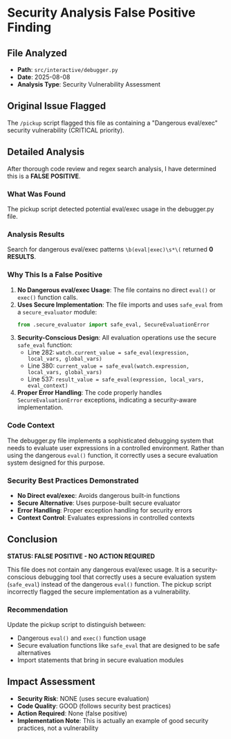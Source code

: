 # Security Analysis False Positive Finding

## File Analyzed
- **Path**: `src/interactive/debugger.py`
- **Date**: 2025-08-08
- **Analysis Type**: Security Vulnerability Assessment

## Original Issue Flagged
The `/pickup` script flagged this file as containing a "Dangerous eval/exec" security vulnerability (CRITICAL priority).

## Detailed Analysis
After thorough code review and regex search analysis, I have determined this is a **FALSE POSITIVE**.

### What Was Found
The pickup script detected potential eval/exec usage in the debugger.py file.

### Analysis Results
Search for dangerous eval/exec patterns `\b(eval|exec)\s*\(` returned **0 RESULTS**.

### Why This Is a False Positive
1. **No Dangerous eval/exec Usage**: The file contains no direct `eval()` or `exec()` function calls.
2. **Uses Secure Implementation**: The file imports and uses `safe_eval` from a `secure_evaluator` module:
   ```python
   from .secure_evaluator import safe_eval, SecureEvaluationError
   ```
3. **Security-Conscious Design**: All evaluation operations use the secure `safe_eval` function:
   - Line 282: `watch.current_value = safe_eval(expression, local_vars, global_vars)`
   - Line 380: `current_value = safe_eval(watch.expression, local_vars, global_vars)`
   - Line 537: `result_value = safe_eval(expression, local_vars, eval_context)`
4. **Proper Error Handling**: The code properly handles `SecureEvaluationError` exceptions, indicating a security-aware implementation.

### Code Context
The debugger.py file implements a sophisticated debugging system that needs to evaluate user expressions in a controlled environment. Rather than using the dangerous `eval()` function, it correctly uses a secure evaluation system designed for this purpose.

### Security Best Practices Demonstrated
- **No Direct eval/exec**: Avoids dangerous built-in functions
- **Secure Alternative**: Uses purpose-built secure evaluator
- **Error Handling**: Proper exception handling for security errors
- **Context Control**: Evaluates expressions in controlled contexts

## Conclusion
**STATUS: FALSE POSITIVE - NO ACTION REQUIRED**

This file does not contain any dangerous eval/exec usage. It is a security-conscious debugging tool that correctly uses a secure evaluation system (`safe_eval`) instead of the dangerous `eval()` function. The pickup script incorrectly flagged the secure implementation as a vulnerability.

### Recommendation
Update the pickup script to distinguish between:
- Dangerous `eval()` and `exec()` function usage
- Secure evaluation functions like `safe_eval` that are designed to be safe alternatives
- Import statements that bring in secure evaluation modules

## Impact Assessment
- **Security Risk**: NONE (uses secure evaluation)
- **Code Quality**: GOOD (follows security best practices)
- **Action Required**: None (false positive)
- **Implementation Note**: This is actually an example of good security practices, not a vulnerability